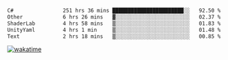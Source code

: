 <!--START_SECTION:waka-->

```txt
C#                251 hrs 36 mins ███████████████████████░░   92.50 %
Other             6 hrs 26 mins   ▓░░░░░░░░░░░░░░░░░░░░░░░░   02.37 %
ShaderLab         4 hrs 58 mins   ▒░░░░░░░░░░░░░░░░░░░░░░░░   01.83 %
UnityYaml         4 hrs 1 min     ▒░░░░░░░░░░░░░░░░░░░░░░░░   01.48 %
Text              2 hrs 18 mins   ▒░░░░░░░░░░░░░░░░░░░░░░░░   00.85 %
```

<!--END_SECTION:waka-->
[![wakatime](https://wakatime.com/badge/user/6c2f442e-41b4-42e3-bc06-d5d8203ad1da.svg)](https://wakatime.com/@6c2f442e-41b4-42e3-bc06-d5d8203ad1da)
